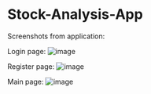 # Stock-Analysis-App

Screenshots from application:

Login page:
![image](https://user-images.githubusercontent.com/37671228/112662938-eda5c200-8e60-11eb-925e-8fa1a803070e.png)

Register page:
![image](https://user-images.githubusercontent.com/37671228/112663003-fd250b00-8e60-11eb-82b1-b55d1ffc259e.png)

Main page:
![image](https://user-images.githubusercontent.com/37671228/112663129-247bd800-8e61-11eb-9751-796d648ed2d3.png)
